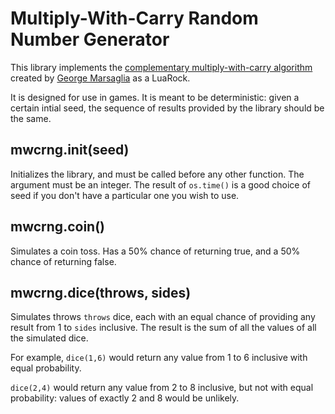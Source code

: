 # Multiply-With-Carry Random Number Generator

This library implements the [complementary multiply-with-carry algorithm](https://en.wikipedia.org/wiki/Multiply-with-carry) created by [George Marsaglia](https://en.wikipedia.org/wiki/George_Marsaglia) as a LuaRock.

It is designed for use in games. It is meant to be deterministic: given a certain intial seed, the sequence of results provided by the library should be the same.

## mwcrng.init(seed)

Initializes the library, and must be called before any other function. The argument must be an integer. The result of `os.time()` is a good choice of seed if you don't have a particular one you wish to use.

## mwcrng.coin()

Simulates a coin toss. Has a 50% chance of returning true, and a 50% chance of returning false.

## mwcrng.dice(throws, sides)

Simulates throws `throws` dice, each with an equal chance of providing any result from 1 to `sides` inclusive. The result is the sum of all the values of all the simulated dice.

For example, `dice(1,6)` would return any value from 1 to 6 inclusive with equal probability.

`dice(2,4)` would return any value from 2 to 8 inclusive, but not with equal probability: values of exactly 2 and 8 would be unlikely.
